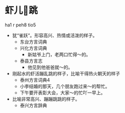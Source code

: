 # 虾儿𨁝跳
ha1 r peh8 tio5
+ 犹“雀跃”。形容高兴、热情或活泼的样子。
  * 东台方言词典
  * 兴化方言词典
    - 新姑爷上门，老两口忙得～的。
  * 泰县方言志
    - 他见到他爸爸就～的。
+ 刚起水的虾活蹦乱跳的样子，比喻干得热火朝天的样子
  * 泰州方言词典4
  - 小李结婚的那天，几个朋友跑过来～的帮忙。
  - 下午要开表彰大会，大家～的忙吖一早上。
+ 比喻非常高兴、蹦蹦跳跳的样子。
  * 泰兴方言辞典
